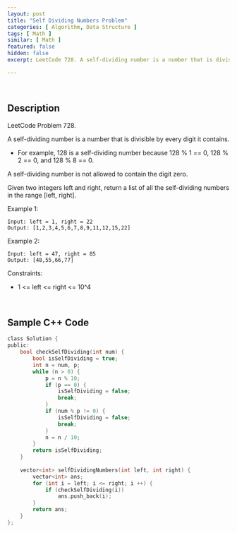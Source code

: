 ```yaml
---
layout: post
title: "Self Dividing Numbers Problem"
categories: [ Algorithm, Data Structure ]
tags: [ Math ]
similar: [ Math ]
featured: false
hidden: false
excerpt: LeetCode 728. A self-dividing number is a number that is divisible by every digit it contains.

---
```


<br />

## Description

LeetCode Problem 728.

A self-dividing number is a number that is divisible by every digit it contains.
* For example, 128 is a self-dividing number because 128 % 1 == 0, 128 % 2 == 0, and 128 % 8 == 0.

A self-dividing number is not allowed to contain the digit zero.

Given two integers left and right, return a list of all the self-dividing numbers in the range [left, right].

Example 1:
```
Input: left = 1, right = 22
Output: [1,2,3,4,5,6,7,8,9,11,12,15,22]
```

Example 2:
```
Input: left = 47, right = 85
Output: [48,55,66,77]
```

Constraints:
* 1 <= left <= right <= 10^4

<br />

## Sample C++ Code


```c
class Solution {
public:
    bool checkSelfDividing(int num) {
        bool isSelfDividing = true;
        int n = num, p;
        while (n > 0) {
            p = n % 10;
            if (p == 0) {
                isSelfDividing = false;
                break;
            }
            if (num % p != 0) {
                isSelfDividing = false;
                break;
            }
            n = n / 10;
        }
        return isSelfDividing;
    }
    
    vector<int> selfDividingNumbers(int left, int right) {
        vector<int> ans;
        for (int i = left; i <= right; i ++) {
            if (checkSelfDividing(i))
                ans.push_back(i);
        }
        return ans;
    }
};
```


